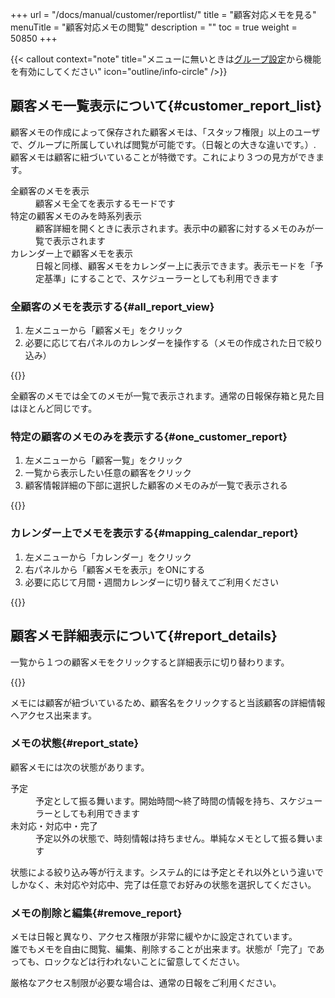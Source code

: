 +++
url = "/docs/manual/customer/reportlist/"
title = "顧客対応メモを見る"
menuTitle = "顧客対応メモの閲覧"
description = ""
toc = true
weight = 50850
+++

{{< callout context="note" title="メニューに無いときは[グループ設定](/docs/setup/setting-group/#optionalFunction)から機能を有効にしてください" icon="outline/info-circle" />}}

## 顧客メモ一覧表示について{#customer_report_list}

顧客メモの作成によって保存された顧客メモは、「スタッフ権限」以上のユーザで、グループに所属していれば閲覧が可能です。（日報との大きな違いです。）.
顧客メモは顧客に紐づいていることが特徴です。これにより３つの見方ができます。

<dl class="basic">
<dt>全顧客のメモを表示</dt>
<dd>顧客メモ全てを表示するモードです</dd>
<dt>特定の顧客メモのみを時系列表示</dt>
<dd>顧客詳細を開くときに表示されます。表示中の顧客に対するメモのみが一覧で表示されます</dd>
<dt>カレンダー上で顧客メモを表示</dt>
<dd>日報と同様、顧客メモをカレンダー上に表示できます。表示モードを「予定基準」にすることで、スケジューラーとしても利用できます</dd>
</dl>

### 全顧客のメモを表示する{#all_report_view}

1. 左メニューから「顧客メモ」をクリック
2. 必要に応じて右パネルのカレンダーを操作する（メモの作成された日で絞り込み）

{{<iTablet filename="img/customerMemoBox" msg="全部のメモが見れるよ" alice="ok" >}}

全顧客のメモでは全てのメモが一覧で表示されます。通常の日報保存箱と見た目はほとんど同じです。

### 特定の顧客のメモのみを表示する{#one_customer_report}

1. 左メニューから「顧客一覧」をクリック
2. 一覧から表示したい任意の顧客をクリック
3. 顧客情報詳細の下部に選択した顧客のメモのみが一覧で表示される

{{<iTablet filename="img/customerOneMemo" msg="特定顧客のメモだけ全部見れるよ" alice="ok" >}}

### カレンダー上でメモを表示する{#mapping_calendar_report}

1. 左メニューから「カレンダー」をクリック
2. 右パネルから「顧客メモを表示」をONにする
3. 必要に応じて月間・週間カレンダーに切り替えてご利用ください

{{<iTablet filename="img/customerMemoCalendar" msg="カレンダー上にメモを表示すればスケジューラーとしても使えるよ" alice="ok" >}}

## 顧客メモ詳細表示について{#report_details}

一覧から１つの顧客メモをクリックすると詳細表示に切り替わります。

{{<iTablet filename="img/customerMemoDetail" msg="メモ詳細画面だよ" alice="book" >}}

メモには顧客が紐づいているため、顧客名をクリックすると当該顧客の詳細情報へアクセス出来ます。

### メモの状態{#report_state}

顧客メモには次の状態があります。

<dl class="basic">
<dt>予定</dt>
<dd>予定として振る舞います。開始時間〜終了時間の情報を持ち、スケジューラーとしても利用できます</dd>
<dt>未対応・対応中・完了</dt>
<dd>予定以外の状態で、時刻情報は持ちません。単純なメモとして振る舞います</dd>
</dl>

状態による絞り込み等が行えます。システム的には予定とそれ以外という違いでしかなく、未対応や対応中、完了は任意でお好みの状態を選択してください。

### メモの削除と編集{#remove_report}

メモは日報と異なり、アクセス権限が非常に緩やかに設定されています。  
誰でもメモを自由に閲覧、編集、削除することが出来ます。状態が「完了」であっても、ロックなどは行われないことに留意してください。

厳格なアクセス制限が必要な場合は、通常の日報をご利用ください。
